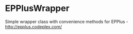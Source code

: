# EPPlusWrapper
Simple wrapper class with convenience methods for EPPlus - http://epplus.codeplex.com/